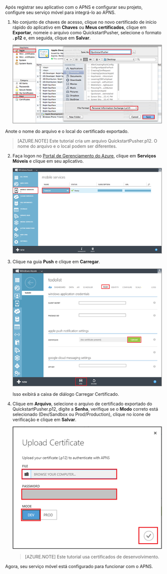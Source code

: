 ﻿Após registrar seu aplicativo com o APNS e configurar seu projeto, configure seu serviço móvel para integrá-lo ao APNS.

1. No conjunto de chaves de acesso, clique no novo certificado de início rápido do aplicativo em **Chaves** ou **Meus certificados**, clique em **Exportar**, nomeie o arquivo como QuickstartPusher, selecione o formato **. p12** e, em seguida, clique em **Salvar**.

   	![](./media/mobile-services-apns-configure-push/mobile-services-ios-push-step18.png)

  Anote o nome do arquivo e o local do certificado exportado.

>[AZURE.NOTE] Este tutorial cria um arquivo QuickstartPusher.p12. O nome do arquivo e o local podem ser diferentes.

2. Faça logon no [Portal de Gerenciamento do Azure], clique em **Serviços Móveis** e clique em seu aplicativo.

   	![](./media/mobile-services-apns-configure-push/mobile-services-selection.png)

3. Clique na guia **Push** e clique em **Carregar**.

   	![](./media/mobile-services-apns-configure-push/mobile-push-tab-ios.png)

	Isso exibirá a caixa de diálogo Carregar Certificado.

4. Clique em **Arquivo**, selecione o arquivo de certificado exportado do QuickstartPusher.p12, digite a **Senha**, verifique se o **Modo** correto está selecionado (Dev/Sandbox ou Prod/Production), clique no ícone de verificação e clique em **Salvar**.

   	![](./media/mobile-services-apns-configure-push/mobile-push-tab-ios-upload.png)

    > [AZURE.NOTE] Este tutorial usa certificados de desenvolvimento.

Agora, seu serviço móvel está configurado para funcionar com o APNS.

<!-- URLs. -->
[Portal de Gerenciamento do Azure]: https://manage.windowsazure.com/

<!--HONumber=42-->
